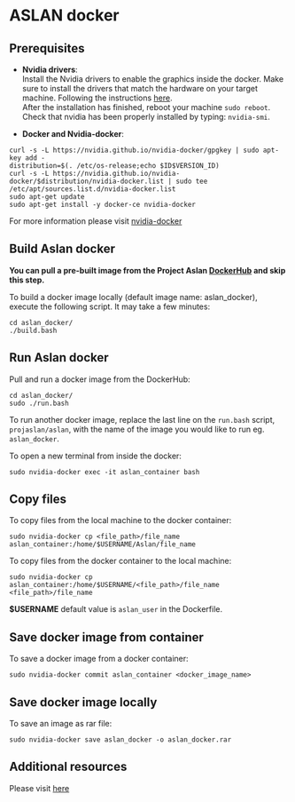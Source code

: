 # ASLAN docker

## Prerequisites

- **Nvidia drivers**:  
Install the Nvidia drivers to enable the graphics inside the docker. Make sure to install the drivers that match the hardware on your target machine. Following the instructions [here](http://www.linuxandubuntu.com/home/how-to-install-latest-nvidia-drivers-in-linux).  
After the installation has finished, reboot your machine `sudo reboot`.
Check that nvidia has been properly installed by typing: `nvidia-smi`.

- **Docker and Nvidia-docker**:

```
curl -s -L https://nvidia.github.io/nvidia-docker/gpgkey | sudo apt-key add -
distribution=$(. /etc/os-release;echo $ID$VERSION_ID)
curl -s -L https://nvidia.github.io/nvidia-docker/$distribution/nvidia-docker.list | sudo tee /etc/apt/sources.list.d/nvidia-docker.list
sudo apt-get update
sudo apt-get install -y docker-ce nvidia-docker
```
For more information please visit [nvidia-docker](https://github.com/NVIDIA/nvidia-docker/wiki/Installation-(version-1.0))

## Build Aslan docker

**You can pull a pre-built image from the Project Aslan [DockerHub](https://hub.docker.com/r/projaslan/aslan) and skip this step.**  

To build a docker image locally (default image name: aslan_docker), execute the following script. It may take a few minutes:
```
cd aslan_docker/
./build.bash
```

## Run Aslan docker

Pull and run a docker image from the DockerHub:
```
cd aslan_docker/
sudo ./run.bash
```
To run another docker image, replace the last line on the `run.bash` script, `projaslan/aslan`,  with the name of the image you would like to run eg. `aslan_docker`.

To open a new terminal from inside the docker:
```
sudo nvidia-docker exec -it aslan_container bash
```

## Copy files 

To copy files from the local machine to the docker container:
```
sudo nvidia-docker cp <file_path>/file_name aslan_container:/home/$USERNAME/Aslan/file_name
```

To copy files from the docker container to the local machine:
```
sudo nvidia-docker cp aslan_container:/home/$USERNAME/<file_path>/file_name <file_path>/file_name
```
**$USERNAME** default value is `aslan_user` in the Dockerfile.

## Save docker image from container

To save a docker image from a docker container:  
```
sudo nvidia-docker commit aslan_container <docker_image_name>
```

## Save docker image locally

To save an image as rar file:
```
sudo nvidia-docker save aslan_docker -o aslan_docker.rar
```

## Additional resources

Please visit [here](https://docs.docker.com/engine/reference/commandline/docker/)